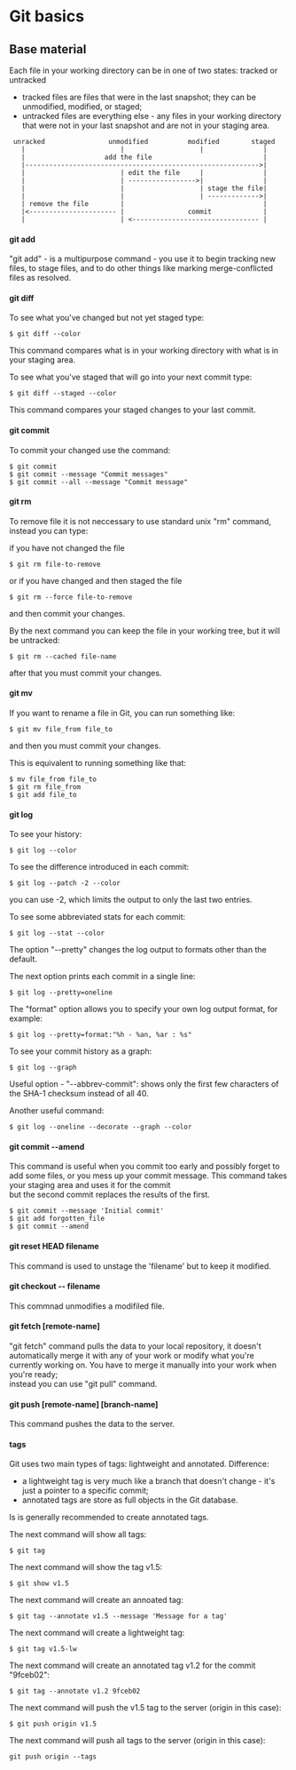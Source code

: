 Git basics
==========


Base material
-------------

Each file in your working directory can be in one of two states: 
tracked or untracked  
- tracked files are files that were in the last snapshot;
  they can be unmodified, modified, or staged;
- untracked files are everything else - any files in your working 
  directory that were not in your last snapshot and are not in 
  your staging area.

```
 unracked                unmodified          modified        staged
   |                        |                   |               |
   |                    add the file                            |
   |----------------------------------------------------------->|
   |                        | edit the file     |               |
   |                        | ----------------->|               |
   |                        |                   | stage the file|
   |                        |                   | ------------->|
   | remove the file        |                                   |       
   |<---------------------- |                commit             |
   |                        | <-------------------------------- |
```


#### git add

"git add" - is a multipurpose command - you use it to begin tracking
new files, to stage files, and to do other things like marking 
merge-conflicted files as resolved.


#### git diff

To see what you've changed but not yet staged type:
```git
$ git diff --color
```
This command compares what is in your working directory with what is 
in your staging area.

To see what you've staged that will go into your next commit type:
```git
$ git diff --staged --color
```
This command compares your staged changes to your last commit.


#### git commit

To commit your changed use the command:
```git
$ git commit
$ git commit --message "Commit messages"
$ git commit --all --message "Commit message"
```


#### git rm

To remove file it is not neccessary to use standard unix "rm" 
command, instead you can type:

if you have not changed the file
```git
$ git rm file-to-remove
```

or if you have changed and then staged the file
```git
$ git rm --force file-to-remove
```
and then commit your changes.


By the next command you can keep the file in your working tree,
but it will be untracked:
```git
$ git rm --cached file-name
```
after that you must commit your changes.
 

#### git mv

If you want to rename a file in Git, you can run something like:
```git
$ git mv file_from file_to
```
and then you must commit your changes.

This is equivalent to running something like that:
```git
$ mv file_from file_to
$ git rm file_from
$ git add file_to
```


#### git log

To see your history:
```git
$ git log --color
```

To see the difference introduced in each commit:
```git
$ git log --patch -2 --color
```
you can use -2, which limits the output to only the last two entries.

To see some abbreviated stats for each commit:
```git
$ git log --stat --color
```

The option "--pretty" changes the log output to formats other 
than the default.

The next option prints each commit in a single line:
```git
$ git log --pretty=oneline
```

The "format" option allows you to specify your own log output format,
for example:
```git
$ git log --pretty=format:"%h - %an, %ar : %s"
```

To see your commit history as a graph:
```git
$ git log --graph
```

Useful option - "--abbrev-commit":
shows only the first few characters of the SHA-1 checksum 
instead of all 40.

Another useful command:
```git
$ git log --oneline --decorate --graph --color
```


#### git commit --amend

This command is useful when you commit too early and possibly forget
to add some files, or you mess up your commit message.
This command takes your staging area and uses it for the commit  
but the second commit replaces the results of the first.
```git
$ git commit --message 'Initial commit'
$ git add forgotten_file
$ git commit --amend
```


#### git reset HEAD filename

This command is used to unstage the 'filename' 
but to keep it modified.


#### git checkout -- filename

This commnad unmodifies a modifiled file.
 

#### git fetch [remote-name]

"git fetch" command pulls the data to your local repository,
it doesn't automatically merge it with any of your work or
modify what you're currently working on.
You have to merge it manually into your work when you're ready;  
instead you can use "git pull" command.


#### git push [remote-name] [branch-name]

This command pushes the data to the server.


#### tags

Git uses two main types of tags: lightweight and annotated.
Difference:
- a lightweight tag is very much like a branch that doesn't change -
  it's just a pointer to a specific commit;  
- annotated tags are store as full objects in the Git database.

Is is generally recommended to create annotated tags.

The next command will show all tags:
```git
$ git tag
```

The next command will show the tag v1.5:
```git
$ git show v1.5
```

The next command will create an annoated tag:
```git
$ git tag --annotate v1.5 --message 'Message for a tag'
```

The next command will create a lightweight tag:
```git
$ git tag v1.5-lw
```

The next command will create an annotated tag v1.2 for the commit "9fceb02":
```git
$ git tag --annotate v1.2 9fceb02
```


The next command will push the v1.5 tag to the server (origin in this case):
```git
$ git push origin v1.5
```

The next command will push all tags to the server (origin in this case):
```git
git push origin --tags
```
